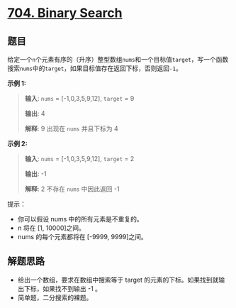 # [704. Binary Search](https://leetcode.com/problems/binary-search/)


## 题目
给定一个`n`个元素有序的（升序）整型数组`nums`和一个目标值`target`，写一个函数搜索`nums`中的`target`，如果目标值存在返回下标，否则返回`-1`。

**示例 1:**
> **输入**: `nums` = [-1,0,3,5,9,12], `target` = 9
> 
> **输出**: 4
> 
> **解释**: 9 出现在 `nums` 并且下标为 4

**示例 2:**
> **输入**: `nums` = [-1,0,3,5,9,12], `target` = 2
>
> **输出**: -1
>
> **解释**: 2 不存在 `nums` 中因此返回 -1


提示：

- 你可以假设 nums 中的所有元素是不重复的。
- n 将在 [1, 10000]之间。
- nums 的每个元素都将在 [-9999, 9999]之间。


## 解题思路


- 给出一个数组，要求在数组中搜索等于 target 的元素的下标。如果找到就输出下标，如果找不到输出 -1 。
- 简单题，二分搜索的裸题。